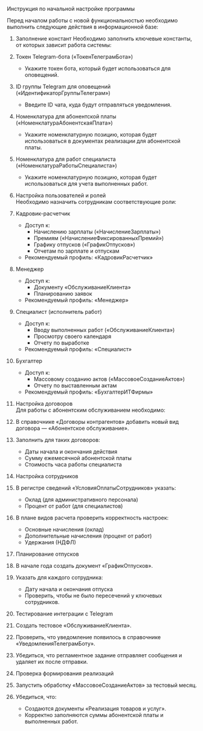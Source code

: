 Инструкция по начальной настройке программы  

Перед началом работы с новой функциональностью необходимо выполнить следующие действия в информационной базе:  

1. Заполнение констант 
Необходимо заполнить ключевые константы, от которых зависит работа системы:  

1. Токен Telegram-бота («ТокенТелеграмБота»)  
   - Укажите токен бота, который будет использоваться для оповещений.  
2. ID группы Telegram для оповещений («ИдентификаторГруппыТелеграм»)  
   - Введите ID чата, куда будут отправляться уведомления.  
3. Номенклатура для абонентской платы («НоменклатураАбонентскаяПлата»)  
   - Укажите номенклатурную позицию, которая будет использоваться в документах реализации для абонентской платы.  
4. Номенклатура для работ специалиста («НоменклатураРаботыСпециалиста»)  
   - Укажите номенклатурную позицию, которая будет использоваться для учета выполненных работ.  

2. Настройка пользователей и ролей  
Необходимо назначить сотрудникам соответствующие роли:  

1. Кадровик-расчетчик  
   - Доступ к:  
     - Начислению зарплаты («НачислениеЗарплаты»)  
     - Премиям («НачислениеФиксированныхПремий»)  
     - Графику отпусков («ГрафикОтпусков»)  
     - Отчетам по зарплате и отпускам  
   - Рекомендуемый профиль: «КадровикРасчетчик»  

2. Менеджер 
   - Доступ к:  
     - Документу «ОбслуживаниеКлиента»  
     - Планированию заявок  
   - Рекомендуемый профиль: «Менеджер»  

3. Специалист (исполнитель работ)  
   - Доступ к:  
     - Вводу выполненных работ («ОбслуживаниеКлиента»)  
     - Просмотру своего календаря  
     - Отчету по выработке  
   - Рекомендуемый профиль: «Специалист» 

4. Бухгалтер  
   - Доступ к:  
     - Массовому созданию актов («МассовоеСозданиеАктов»)  
     - Отчету по выставленным актам  
   - Рекомендуемый профиль: «БухгалтерИТФирмы»  

3. Настройка договоров  
Для работы с абонентским обслуживанием необходимо:  
1. В справочнике «Договоры контрагентов» добавить новый вид договора — «Абонентское обслуживание».  
2. Заполнить для таких договоров:  
   - Даты начала и окончания действия  
   - Сумму ежемесячной абонентской платы  
   - Стоимость часа работы специалиста  

4. Настройка сотрудников  
1. В регистре сведений «УсловияОплатыСотрудников» указать:  
   - Оклад (для административного персонала)  
   - Процент от работ (для специалистов)  
2. В плане видов расчета проверить корректность настроек:  
   - Основные начисления (оклад)  
   - Дополнительные начисления (процент от работ)  
   - Удержания (НДФЛ)  

5. Планирование отпусков  
1. В начале года создать документ «ГрафикОтпусков».  
2. Указать для каждого сотрудника:  
   - Дату начала и окончания отпуска  
   - Проверить, чтобы не было пересечений у ключевых сотрудников.  

6. Тестирование интеграции с Telegram  
1. Создать тестовое «ОбслуживаниеКлиента».  
2. Проверить, что уведомление появилось в справочнике «УведомленияТелеграмБоту».  
3. Убедиться, что регламентное задание отправляет сообщения и удаляет их после отправки.  

7. Проверка формирования реализаций  
1. Запустить обработку «МассовоеСозданиеАктов» за тестовый месяц.  
2. Убедиться, что:  
   - Создаются документы «Реализация товаров и услуг».  
   - Корректно заполняются суммы абонентской платы и выполненных работ.  
